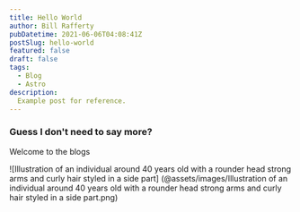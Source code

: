 ```yaml
---
title: Hello World
author: Bill Rafferty
pubDatetime: 2021-06-06T04:08:41Z
postSlug: hello-world
featured: false
draft: false
tags:
  - Blog
  - Astro
description:
  Example post for reference.
---
```

### Guess I don't need to say more?

Welcome to the blogs

![Illustration of an individual around 40 years old with a rounder head strong arms and curly hair styled in a side part] (@assets/images/Illustration of an individual around 40 years old with a rounder head strong arms and curly hair styled in a side part.png)




